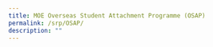 ```yaml
---
title: MOE Overseas Student Attachment Programme (OSAP)
permalink: /srp/OSAP/
description: ""
---
```

